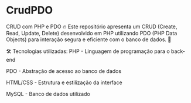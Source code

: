 # CrudPDO
CRUD com PHP e PDO 🔥 Este repositório apresenta um CRUD (Create, Read, Update, Delete) desenvolvido em PHP utilizando PDO (PHP Data Objects) para interação segura e eficiente com o banco de dados. 💾 

🛠️ Tecnologias utilizadas:
PHP - Linguagem de programação para o back-end

PDO - Abstração de acesso ao banco de dados

HTML/CSS - Estrutura e estilização da interface

MySQL - Banco de dados utilizado

